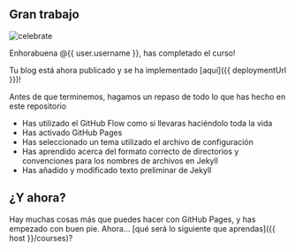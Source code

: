 ## Gran trabajo

![celebrate](https://octodex.github.com/images/constructocat2.jpg)

Enhorabuena @{{ user.username }}, has completado el curso!

Tu blog está ahora publicado y se ha implementado [aquí]({{ deploymentUrl }})!

Antes de que terminemos, hagamos un repaso de todo lo que has hecho en este repositorio

- Has utilizado el GitHub Flow como si llevaras haciéndolo toda la vida
- Has activado GitHub Pages
- Has seleccionado un tema utilizado el archivo de configuración
- Has aprendido acerca del formato correcto de directorios y convenciones para los nombres de archivos en Jekyll
- Has añadido y modificado texto preliminar de Jekyll

## ¿Y ahora?
Hay muchas cosas más que puedes hacer con GitHub Pages, y has empezado con buen pie. Ahora... [qué será lo siguiente que aprendas]({{ host }}/courses)?
